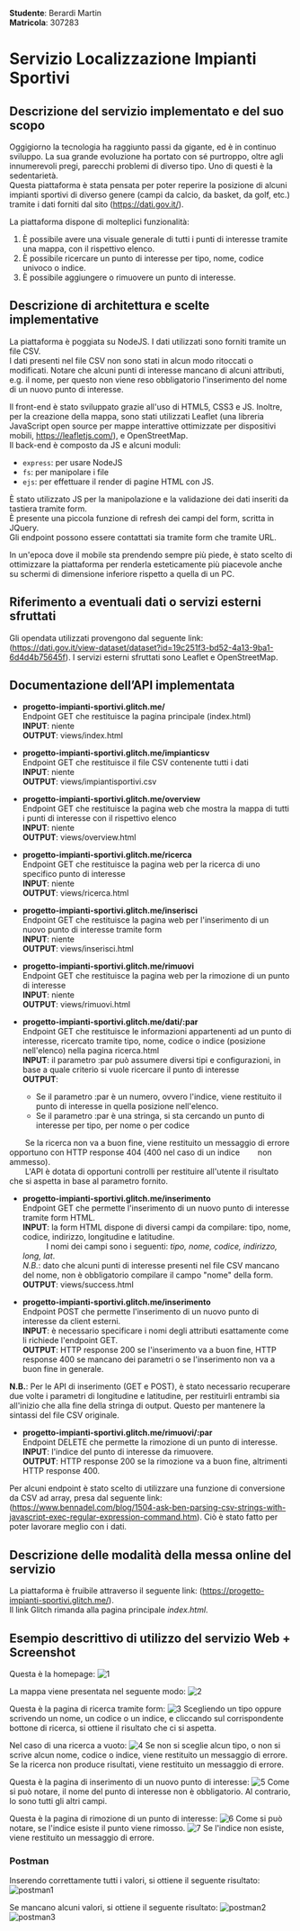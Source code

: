 **Studente**: Berardi Martin \
**Matricola**: 307283


# Servizio Localizzazione Impianti Sportivi
## Descrizione del servizio implementato e del suo scopo

Oggigiorno la tecnologia ha raggiunto passi da gigante, ed è in continuo sviluppo. La sua grande evoluzione ha portato con sé purtroppo, oltre agli innumerevoli pregi, parecchi problemi di diverso tipo. Uno di questi è la sedentarietà.\
Questa piattaforma è stata pensata per poter reperire la posizione di alcuni impianti sportivi di diverso genere (campi da calcio, da basket, da golf, etc.) tramite i dati forniti dal sito (https://dati.gov.it/).

La piattaforma dispone di molteplici funzionalità:
1. È possibile avere una visuale generale di tutti i punti di interesse tramite una mappa, con il rispettivo elenco.
2. È possibile ricercare un punto di interesse per tipo, nome, codice univoco o indice.
3. È possibile aggiungere o rimuovere un punto di interesse.


## Descrizione di architettura e scelte implementative 
La piattaforma è poggiata su NodeJS. I dati utilizzati sono forniti tramite un file CSV. \
I dati presenti nel file CSV non sono stati in alcun modo ritoccati o modificati.
Notare che alcuni punti di interesse mancano di alcuni attributi, e.g. il nome, per questo non viene reso obbligatorio l'inserimento del nome di un nuovo punto di interesse.

Il front-end è stato sviluppato grazie all'uso di HTML5, CSS3 e JS. Inoltre, per la creazione della mappa, sono stati utilizzati Leaflet (una libreria JavaScript open source per mappe interattive ottimizzate per dispositivi mobili, https://leafletjs.com/), e OpenStreetMap. \
Il back-end è composto da JS e alcuni moduli:
- `express`: per usare NodeJS
- `fs`: per manipolare i file
- `ejs`: per effettuare il render di pagine HTML con JS.

È stato utilizzato JS per la manipolazione e la validazione dei dati inseriti da tastiera tramite form. \
È presente una piccola funzione di refresh dei campi del form, scritta in JQuery. \
Gli endpoint possono essere contattati sia tramite form che tramite URL.

In un'epoca dove il mobile sta prendendo sempre più piede, è stato scelto di ottimizzare la piattaforma per renderla esteticamente più piacevole anche su schermi di dimensione inferiore rispetto a quella di un PC.


## Riferimento a eventuali dati o servizi esterni sfruttati
Gli opendata utilizzati provengono dal seguente link: (https://dati.gov.it/view-dataset/dataset?id=19c251f3-bd52-4a13-9ba1-6d4d4b75645f).
I servizi esterni sfruttati sono Leaflet e OpenStreetMap.


## Documentazione dell’API implementata
 - **progetto-impianti-sportivi.glitch.me/** \
Endpoint GET che restituisce la pagina principale (index.html) \
**INPUT**: niente \
**OUTPUT**: views/index.html

 - **progetto-impianti-sportivi.glitch.me/impianticsv** \
Endpoint GET che restituisce il file CSV contenente tutti i dati \
**INPUT**: niente \
**OUTPUT**: views/impiantisportivi.csv

- **progetto-impianti-sportivi.glitch.me/overview** \
Endpoint GET che restituisce la pagina web che mostra la mappa di tutti i punti di interesse con il rispettivo elenco \
**INPUT**: niente \
**OUTPUT**: views/overview.html

- **progetto-impianti-sportivi.glitch.me/ricerca** \
Endpoint GET che restituisce la pagina web per la ricerca di uno specifico punto di interesse \
**INPUT**: niente \
**OUTPUT**: views/ricerca.html

- **progetto-impianti-sportivi.glitch.me/inserisci** \
Endpoint GET che restituisce la pagina web per l'inserimento di un nuovo punto di interesse tramite form \
**INPUT**: niente \
**OUTPUT**: views/inserisci.html

- **progetto-impianti-sportivi.glitch.me/rimuovi** \
Endpoint GET che restituisce la pagina web per la rimozione di un punto di interesse \
**INPUT**: niente \
**OUTPUT**: views/rimuovi.html

- **progetto-impianti-sportivi.glitch.me/dati/:par** \
Endpoint GET che restituisce le informazioni appartenenti ad un punto di interesse, ricercato tramite tipo, nome, codice o indice (posizione nell'elenco) nella pagina ricerca.html \
**INPUT**: il parametro :par può assumere diversi tipi e configurazioni, in base a quale criterio si vuole ricercare il punto di interesse \
**OUTPUT**: 
   - Se il parametro :par è un numero, ovvero l'indice, viene restituito il punto di interesse in quella posizione nell'elenco.
   - Se il parametro :par è una stringa, si sta cercando un punto di interesse per tipo, per nome o per codice

&emsp;&emsp;Se la ricerca non va a buon fine, viene restituito un messaggio di errore opportuno con HTTP response 404 (400 nel caso di un indice &emsp;&emsp;non ammesso). \
&emsp;&emsp;L'API è dotata di opportuni controlli per restituire all'utente il risultato che si aspetta in base al parametro fornito.

- **progetto-impianti-sportivi.glitch.me/inserimento** \
Endpoint GET che permette l'inserimento di un nuovo punto di interesse tramite form HTML. \
**INPUT**: la form HTML dispone di diversi campi da compilare: tipo, nome, codice, indirizzo, longitudine e latitudine. \
&emsp;&emsp;&emsp;I nomi dei campi sono i seguenti: *tipo, nome, codice, indirizzo, long, lat*. \
*N.B.*: dato che alcuni punti di interesse presenti nel file CSV mancano del nome, non è obbligatorio compilare il campo "nome" della form. \
**OUTPUT**: views/success.html

- **progetto-impianti-sportivi.glitch.me/inserimento** \
Endpoint POST che permette l'inserimento di un nuovo punto di interesse da client esterni. \
**INPUT**: è necessario specificare i nomi degli attributi esattamente come li richiede l'endpoint GET. \
**OUTPUT**: HTTP response 200 se l'inserimento va a buon fine, HTTP response 400 se mancano dei parametri o se l'inserimento non va a buon fine in generale.

**N.B.**: Per le API di inserimento (GET e POST), è stato necessario recuperare due volte i parametri di longitudine e latitudine, per restituirli entrambi sia all'inizio che alla fine della stringa di output. Questo per mantenere la sintassi del file CSV originale.

- **progetto-impianti-sportivi.glitch.me/rimuovi/:par** \
Endpoint DELETE che permette la rimozione di un punto di interesse. \
**INPUT**: l'indice del punto di interesse da rimuovere. \
**OUTPUT**: HTTP response 200 se la rimozione va a buon fine, altrimenti HTTP response 400.

Per alcuni endpoint è stato scelto di utilizzare una funzione di conversione da CSV ad array, presa dal seguente link: (https://www.bennadel.com/blog/1504-ask-ben-parsing-csv-strings-with-javascript-exec-regular-expression-command.htm). Ciò è stato fatto per poter lavorare meglio con i dati.

## Descrizione delle modalità della messa online del servizio
La piattaforma è fruibile attraverso il seguente link: (https://progetto-impianti-sportivi.glitch.me/). \
Il link Glitch rimanda alla pagina principale *index.html*.

## Esempio descrittivo di utilizzo del servizio Web + Screenshot
Questa è la homepage:
![1](https://user-images.githubusercontent.com/76852603/188829716-1686c632-1644-4640-97f9-74f60eecde52.PNG)

La mappa viene presentata nel seguente modo:
![2](https://user-images.githubusercontent.com/76852603/188832036-31f73946-5cdd-479d-8ed6-5b022f318f25.PNG)

Questa è la pagina di ricerca tramite form:
![3](https://user-images.githubusercontent.com/76852603/188832337-ee140cf7-9a34-4a33-8841-8ce6ecd6f341.PNG)
Scegliendo un tipo oppure scrivendo un nome, un codice o un indice, e cliccando sul corrispondente bottone di ricerca, si ottiene il risultato che ci si aspetta.

Nel caso di una ricerca a vuoto:
![4](https://user-images.githubusercontent.com/76852603/188832789-aebf2ece-e946-476b-a2ea-c28c23b9a768.PNG)
Se non si sceglie alcun tipo, o non si scrive alcun nome, codice o indice, viene restituito un messaggio di errore.
Se la ricerca non produce risultati, viene restituito un messaggio di errore.

Questa è la pagina di inserimento di un nuovo punto di interesse:
![5](https://user-images.githubusercontent.com/76852603/188834047-4a045a82-541a-4ea9-b754-45ab9a2eddfb.PNG)
Come si può notare, il nome del punto di interesse non è obbligatorio. Al contrario, lo sono tutti gli altri campi.

Questa è la pagina di rimozione di un punto di interesse:
![6](https://user-images.githubusercontent.com/76852603/188834871-d67dc395-ed12-4edb-9813-8c791921d8b1.PNG)
Come si può notare, se l'indice esiste il punto viene rimosso.
![7](https://user-images.githubusercontent.com/76852603/188835114-1aeac2be-21f5-4425-b0cc-d42323c17a76.PNG)
Se l'indice non esiste, viene restituito un messaggio di errore.

### Postman
Inserendo correttamente tutti i valori, si ottiene il seguente risultato:
![postman1](https://user-images.githubusercontent.com/76852603/188836723-131eb437-9ebf-40b1-a9d4-ebcc50c343a9.PNG)

Se mancano alcuni valori, si ottiene il seguente risultato:
![postman2](https://user-images.githubusercontent.com/76852603/188837257-31187b5a-ba44-4424-94dd-769aa5fc32f1.PNG)
![postman3](https://user-images.githubusercontent.com/76852603/188837260-60c6e779-2ed5-4ba6-80ae-63deb414231c.PNG)


